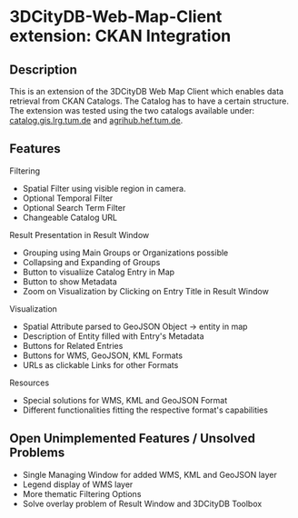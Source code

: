 3DCityDB-Web-Map-Client extension: CKAN Integration
==================================

Description
-------
This is an extension of the 3DCityDB Web Map Client which enables data retrieval from CKAN Catalogs. The Catalog has to have a certain structure. The extension was tested using the two catalogs available under: [catalog.gis.lrg.tum.de](https://catalog.gis.lrg.tum.de/) and [agrihub.hef.tum.de](https://agrihub.hef.tum.de/). 

Features
-------
Filtering
 * Spatial Filter using visible region in camera.
 * Optional Temporal Filter
 * Optional Search Term Filter
 * Changeable Catalog URL

Result Presentation in Result Window
 * Grouping using Main Groups or Organizations possible
 * Collapsing and Expanding of Groups
 * Button to visualiize Catalog Entry in Map
 * Button to show Metadata
 * Zoom on Visualization by Clicking on Entry Title in Result Window

Visualization
 * Spatial Attribute parsed to GeoJSON Object -> entity in map
 * Description of Entity filled with Entry's Metadata
 * Buttons for Related Entries
 * Buttons for WMS, GeoJSON, KML Formats
 * URLs as clickable Links for other Formats

Resources
 * Special solutions for WMS, KML and GeoJSON Format
 * Different functionalities fitting the respective format's capabilities

Open Unimplemented Features / Unsolved Problems
-------

* Single Managing Window for added WMS, KML and GeoJSON layer
* Legend display of WMS layer
* More thematic Filtering Options
* Solve overlay problem of Result Window and 3DCityDB Toolbox
